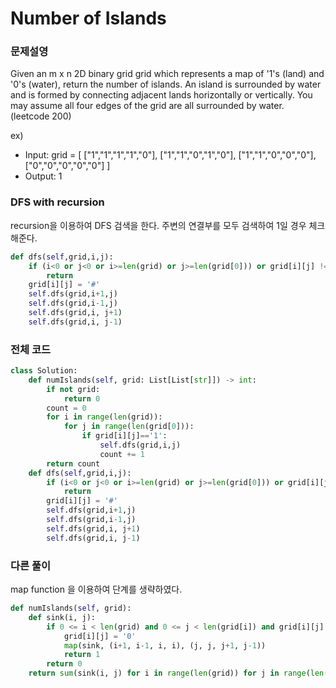 # Number of Islands

### 문제설영

Given an m x n 2D binary grid grid which represents a map of '1's (land) and '0's (water), return the number of islands. An island is surrounded by water and is formed by connecting adjacent lands horizontally or vertically. You may assume all four edges of the grid are all surrounded by water. (leetcode 200)

ex)
- Input: grid = [
          ["1","1","1","1","0"],
          ["1","1","0","1","0"],
          ["1","1","0","0","0"],
          ["0","0","0","0","0"]
        ]
- Output: 1


### DFS with recursion

recursion을 이용하여 DFS 검색을 한다.
주변의 연결부를 모두 검색하여 1일 경우 체크 해준다.

```python
def dfs(self,grid,i,j):
    if (i<0 or j<0 or i>=len(grid) or j>=len(grid[0])) or grid[i][j] != '1':
        return
    grid[i][j] = '#'
    self.dfs(grid,i+1,j)
    self.dfs(grid,i-1,j)
    self.dfs(grid,i, j+1)
    self.dfs(grid,i, j-1)
```


### 전체 코드

```python
class Solution:
    def numIslands(self, grid: List[List[str]]) -> int:
        if not grid:
            return 0
        count = 0
        for i in range(len(grid)):
            for j in range(len(grid[0])):
                if grid[i][j]=='1':
                    self.dfs(grid,i,j)
                    count += 1
        return count
    def dfs(self,grid,i,j):
        if (i<0 or j<0 or i>=len(grid) or j>=len(grid[0])) or grid[i][j] != '1':
            return
        grid[i][j] = '#'
        self.dfs(grid,i+1,j)
        self.dfs(grid,i-1,j)
        self.dfs(grid,i, j+1)
        self.dfs(grid,i, j-1)
```


### 다른 풀이

map function 을 이용하여 단계를 생략하였다.

```python
def numIslands(self, grid):
    def sink(i, j):
        if 0 <= i < len(grid) and 0 <= j < len(grid[i]) and grid[i][j] == '1':
            grid[i][j] = '0'
            map(sink, (i+1, i-1, i, i), (j, j, j+1, j-1))
            return 1
        return 0
    return sum(sink(i, j) for i in range(len(grid)) for j in range(len(grid[i])))
```
